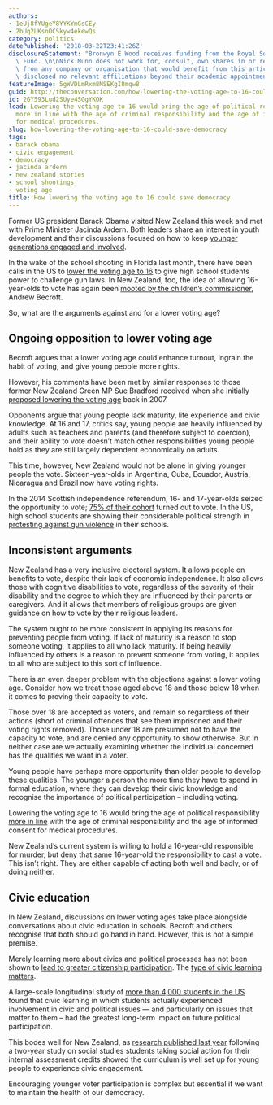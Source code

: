 ```yaml
---
authors:
- 1eUj8fYUgeY8YYKYmGsCEy
- 2bUq2LKsnOCSkyw4ekewQs
category: politics
datePublished: '2018-03-22T23:41:26Z'
disclosureStatement: "Bronwyn E Wood receives funding from the Royal Society Marsden\
  \ Fund. \n\nNick Munn does not work for, consult, own shares in or receive funding\
  \ from any company or organisation that would benefit from this article, and has\
  \ disclosed no relevant affiliations beyond their academic appointment."
featureImage: 5gWVDLmRxm8MSEKgI8mqw8
guid: http://theconversation.com/how-lowering-the-voting-age-to-16-could-save-democracy-93567
id: 2GY593Lud2SUye4SGgYKOK
lead: Lowering the voting age to 16 would bring the age of political responsibility
  more in line with the age of criminal responsibility and the age of informed consent
  for medical procedures.
slug: how-lowering-the-voting-age-to-16-could-save-democracy
tags:
- barack obama
- civic engagement
- democracy
- jacinda ardern
- new zealand stories
- school shootings
- voting age
title: How lowering the voting age to 16 could save democracy
---
```

Former US president Barack Obama visited New Zealand this week and met with Prime Minister Jacinda Ardern. Both leaders share an interest in youth development and their discussions focused on how to keep [younger generations engaged and involved](https://www.radionz.co.nz/news/national/353130/ardern-on-obama-we-talked-about-pressing-issues).

In the wake of the school shooting in Florida last month, there have been calls in the US to [lower the voting age to 16](https://www.nytimes.com/2018/03/02/opinion/sunday/voting-age-school-shootings.html) to give high school students power to challenge gun laws. In New Zealand, too, the idea of allowing 16-year-olds to vote has again been [mooted by the children’s commissioner](https://www.stuff.co.nz/national/politics/101837308/childrens-commissioner-calls-for-discussion-on-lowering-voting-age-to-16), Andrew Becroft. 

So, what are the arguments against and for a lower voting age?


## Ongoing opposition to lower voting age

Becroft argues that a lower voting age could enhance turnout, ingrain the habit of voting, and give young people more rights.

However, his comments have been met by similar responses to those former New Zealand Green MP Sue Bradford received when she initially [proposed lowering the voting age](https://home.greens.org.nz/press-releases/bradford-launches-bill-lower-voting-age-16) back in 2007.

Opponents argue that young people lack maturity, life experience and civic knowledge. At 16 and 17, critics say, young people are heavily influenced by adults such as teachers and parents (and therefore subject to coercion), and their ability to vote doesn’t match other responsibilities young people hold as they are still largely dependent economically on adults. 

This time, however, New Zealand would not be alone in giving younger people the vote. Sixteen-year-olds in Argentina, Cuba, Ecuador, Austria, Nicaragua and Brazil now have voting rights. 

In the 2014 Scottish independence referendum, 16- and 17-year-olds seized the opportunity to vote; [75% of their cohort](http://www.bbc.co.uk/newsbeat/article/29279384/scottish-referendum-how-first-vote-went-for-1617-year-olds) turned out to vote. In the US, high school students are showing their considerable political strength in [protesting against gun violence](https://www.thenation.com/article/lower-the-voting-age-to-16/) in their schools. 

## Inconsistent arguments

New Zealand has a very inclusive electoral system. It allows people on benefits to vote, despite their lack of economic independence. It also allows those with cognitive disabilities to vote, regardless of the severity of their disability and the degree to which they are influenced by their parents or caregivers. And it allows that members of religious groups are given guidance on how to vote by their religious leaders. 

The system ought to be more consistent in applying its reasons for preventing people from voting. If lack of maturity is a reason to stop someone voting, it applies to all who lack maturity. If being heavily influenced by others is a reason to prevent someone from voting, it applies to all who are subject to this sort of influence. 

There is an even deeper problem with the objections against a lower voting age. Consider how we treat those aged above 18 and those below 18 when it comes to proving their capacity to vote. 

Those over 18 are accepted as voters, and remain so regardless of their actions (short of criminal offences that see them imprisoned and their voting rights removed). Those under 18 are presumed not to have the capacity to vote, and are denied any opportunity to show otherwise. But in neither case are we actually examining whether the individual concerned has the qualities we want in a voter.


Young people have perhaps more opportunity than older people to develop these qualities. The younger a person the more time they have to spend in formal education, where they can develop their civic knowledge and recognise the importance of political participation – including voting. 

Lowering the voting age to 16 would bring the age of political responsibility [more in line](http://thewireless.co.nz/articles/lowering-the-voting-age-to-16-could-help-democracy-in-nz) with the age of criminal responsibility and the age of informed consent for medical procedures. 

New Zealand’s current system is willing to hold a 16-year-old responsible for murder, but deny that same 16-year-old the responsibility to cast a vote. This isn’t right. They are either capable of acting both well and badly, or of doing neither. 

## Civic education

In New Zealand, discussions on lower voting ages take place alongside conversations about civic education in schools. Becroft and others recognise that both should go hand in hand. However, this is not a simple premise. 

Merely learning more about civics and political processes has not been shown to [lead to greater citizenship participation](https://onlinelibrary.wiley.com/doi/pdf/10.1111/1532-7795.00027). The [type of civic learning matters](http://iccs.iea.nl/fileadmin/user_upload/Editor_Group/Downloads/ICCS_2016_International_report.pdf).

A large-scale longitudinal study of [more than 4,000 students in the US](http://journals.sagepub.com/doi/abs/10.3102/0002831208316951) found that civic learning in which students actually experienced involvement in civic and political issues — and particularly on issues that matter to them – had the greatest long-term impact on future political participation.

This bodes well for New Zealand, as [research published last year](http://www.tlri.org.nz/tlri-research/research-completed/school-sector/creating-active-citizens-interpreting-implementing) following a two-year study on social studies students taking social action for their internal assessment credits showed the curriculum is well set up for young people to experience civic engagement.

Encouraging younger voter participation is complex but essential if we want to maintain the health of our democracy.